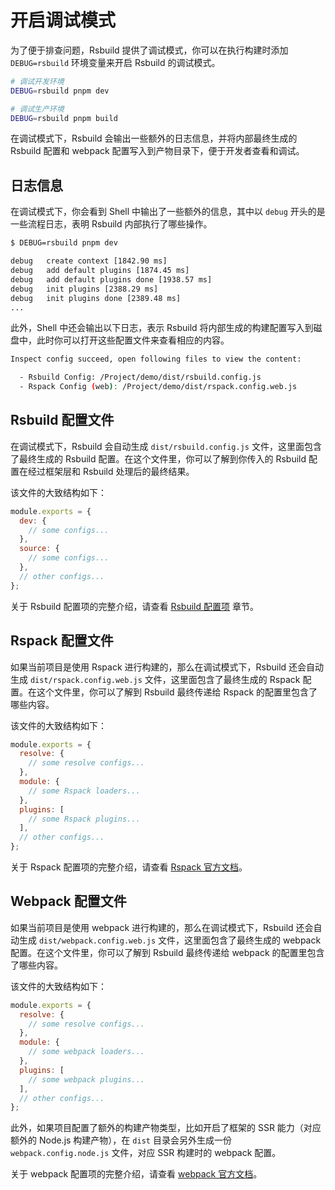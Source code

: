 # 开启调试模式

为了便于排查问题，Rsbuild 提供了调试模式，你可以在执行构建时添加 `DEBUG=rsbuild` 环境变量来开启 Rsbuild 的调试模式。

```bash
# 调试开发环境
DEBUG=rsbuild pnpm dev

# 调试生产环境
DEBUG=rsbuild pnpm build
```

在调试模式下，Rsbuild 会输出一些额外的日志信息，并将内部最终生成的 Rsbuild 配置和 webpack 配置写入到产物目录下，便于开发者查看和调试。

## 日志信息

在调试模式下，你会看到 Shell 中输出了一些额外的信息，其中以 `debug` 开头的是一些流程日志，表明 Rsbuild 内部执行了哪些操作。

```bash
$ DEBUG=rsbuild pnpm dev

debug   create context [1842.90 ms]
debug   add default plugins [1874.45 ms]
debug   add default plugins done [1938.57 ms]
debug   init plugins [2388.29 ms]
debug   init plugins done [2389.48 ms]
...
```

此外，Shell 中还会输出以下日志，表示 Rsbuild 将内部生成的构建配置写入到磁盘中，此时你可以打开这些配置文件来查看相应的内容。

```bash
Inspect config succeed, open following files to view the content:

  - Rsbuild Config: /Project/demo/dist/rsbuild.config.js
  - Rspack Config (web): /Project/demo/dist/rspack.config.web.js
```

## Rsbuild 配置文件

在调试模式下，Rsbuild 会自动生成 `dist/rsbuild.config.js` 文件，这里面包含了最终生成的 Rsbuild 配置。在这个文件里，你可以了解到你传入的 Rsbuild 配置在经过框架层和 Rsbuild 处理后的最终结果。

该文件的大致结构如下：

```js
module.exports = {
  dev: {
    // some configs...
  },
  source: {
    // some configs...
  },
  // other configs...
};
```

关于 Rsbuild 配置项的完整介绍，请查看 [Rsbuild 配置项](/guide/basic/config.html) 章节。

## Rspack 配置文件

如果当前项目是使用 Rspack 进行构建的，那么在调试模式下，Rsbuild 还会自动生成 `dist/rspack.config.web.js` 文件，这里面包含了最终生成的 Rspack 配置。在这个文件里，你可以了解到 Rsbuild 最终传递给 Rspack 的配置里包含了哪些内容。

该文件的大致结构如下：

```js
module.exports = {
  resolve: {
    // some resolve configs...
  },
  module: {
    // some Rspack loaders...
  },
  plugins: [
    // some Rspack plugins...
  ],
  // other configs...
};
```

关于 Rspack 配置项的完整介绍，请查看 [Rspack 官方文档](https://www.rspack.dev/zh/config.html)。

## Webpack 配置文件

如果当前项目是使用 webpack 进行构建的，那么在调试模式下，Rsbuild 还会自动生成 `dist/webpack.config.web.js` 文件，这里面包含了最终生成的 webpack 配置。在这个文件里，你可以了解到 Rsbuild 最终传递给 webpack 的配置里包含了哪些内容。

该文件的大致结构如下：

```js
module.exports = {
  resolve: {
    // some resolve configs...
  },
  module: {
    // some webpack loaders...
  },
  plugins: [
    // some webpack plugins...
  ],
  // other configs...
};
```

此外，如果项目配置了额外的构建产物类型，比如开启了框架的 SSR 能力（对应额外的 Node.js 构建产物），在 `dist` 目录会另外生成一份 `webpack.config.node.js` 文件，对应 SSR 构建时的 webpack 配置。

关于 webpack 配置项的完整介绍，请查看 [webpack 官方文档](https://webpack.js.org/concepts/configuration/)。
